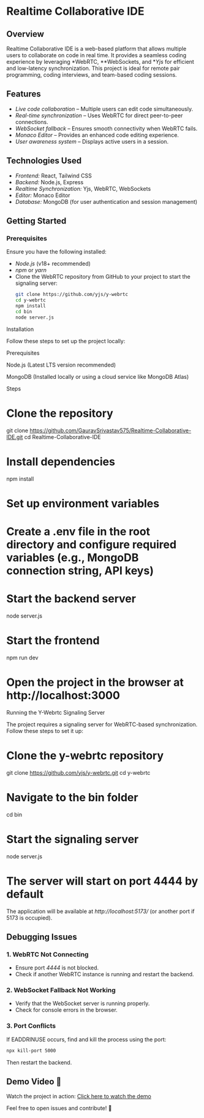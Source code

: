 # Realtime Collaborative IDE

## Overview
Realtime Collaborative IDE is a web-based platform that allows multiple users to collaborate on code in real time. It provides a seamless coding experience by leveraging *WebRTC, **WebSockets, and **Yjs* for efficient and low-latency synchronization. This project is ideal for remote pair programming, coding interviews, and team-based coding sessions.

## Features
- *Live code collaboration* – Multiple users can edit code simultaneously.
- *Real-time synchronization* – Uses WebRTC for direct peer-to-peer connections.
- *WebSocket fallback* – Ensures smooth connectivity when WebRTC fails.
- *Monaco Editor* – Provides an enhanced code editing experience.
- *User awareness system* – Displays active users in a session.

## Technologies Used
- *Frontend:* React, Tailwind CSS
- *Backend:* Node.js, Express
- *Realtime Synchronization:* Yjs, WebRTC, WebSockets
- *Editor:* Monaco Editor
- *Database:* MongoDB (for user authentication and session management)

## Getting Started
### Prerequisites
Ensure you have the following installed:
- *Node.js* (v18+ recommended)
- *npm* or *yarn*
- Clone the WebRTC repository from GitHub to your project to start the signaling server:
  ```sh
  git clone https://github.com/yjs/y-webrtc
  cd y-webrtc
  npm install
  cd bin
  node server.js
  ```

Installation

Follow these steps to set up the project locally:

Prerequisites

Node.js (Latest LTS version recommended)

MongoDB (Installed locally or using a cloud service like MongoDB Atlas)

Steps

# Clone the repository
git clone https://github.com/GauravSrivastav575/Realtime-Collaborative-IDE.git
cd Realtime-Collaborative-IDE

# Install dependencies
npm install

# Set up environment variables
# Create a .env file in the root directory and configure required variables (e.g., MongoDB connection string, API keys)

# Start the backend server
node server.js

# Start the frontend
npm run dev

# Open the project in the browser at http://localhost:3000

Running the Y-Webrtc Signaling Server

The project requires a signaling server for WebRTC-based synchronization. Follow these steps to set it up:

# Clone the y-webrtc repository
git clone https://github.com/yjs/y-webrtc.git
cd y-webrtc

# Navigate to the bin folder
cd bin

# Start the signaling server
node server.js

# The server will start on port 4444 by default

The application will be available at *http://localhost:5173/* (or another port if 5173 is occupied).

## Debugging Issues
### 1. WebRTC Not Connecting
- Ensure port *4444* is not blocked.
- Check if another WebRTC instance is running and restart the backend.

### 2. WebSocket Fallback Not Working
- Verify that the WebSocket server is running properly.
- Check for console errors in the browser.

### 3. Port Conflicts
If EADDRINUSE occurs, find and kill the process using the port:
```sh
npx kill-port 5000
```
Then restart the backend.

## Demo Video 🎥
Watch the project in action: [Click here to watch the demo](https://your-video-link.com)



Feel free to open issues and contribute! 🚀

